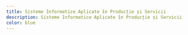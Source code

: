 ```yaml
---
title: Sisteme Informatice Aplicate în Producție și Servicii
description: Sisteme Informatice Aplicate în Producție și Servicii
color: blue
---
```

